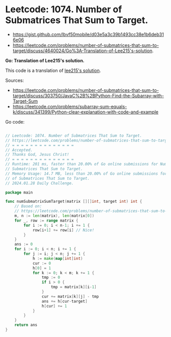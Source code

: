 # Leetcode: 1074. Number of Submatrices That Sum to Target.

- https://gist.github.com/lbvf50mobile/d03e5a3c39b1493cc38e1b6deb316e06
- https://leetcode.com/problems/number-of-submatrices-that-sum-to-target/discuss/4640024/Go%3A-Translation-of-Lee215's-solution.

**Go: Translation of Lee215's solution.**

This code is a translation of [lee215's solution](https://leetcode.com/problems/number-of-submatrices-that-sum-to-target/discuss/303750/JavaC%2B%2BPython-Find-the-Subarray-with-Target-Sum).

Sources:
- https://leetcode.com/problems/number-of-submatrices-that-sum-to-target/discuss/303750/JavaC%2B%2BPython-Find-the-Subarray-with-Target-Sum
- https://leetcode.com/problems/subarray-sum-equals-k/discuss/341399/Python-clear-explanation-with-code-and-example

Go code:
```Go

// Leetcode: 1074. Number of Submatrices That Sum to Target.
// https://leetcode.com/problems/number-of-submatrices-that-sum-to-target/
// = = = = = = = = = = = = = =
// Accepted.
// Thanks God, Jesus Christ!
// = = = = = = = = = = = = = =
// Runtime: 201 ms, faster than 20.00% of Go online submissions for Number of
// Submatrices That Sum to Target.
// Memory Usage: 14.7 MB, less than 20.00% of Go online submissions for Number
// of Submatrices That Sum to Target.
// 2024.01.28 Daily Challenge.

package main

func numSubmatrixSumTarget(matrix [][]int, target int) int {
	// Based on:
	// https://leetcode.com/problems/number-of-submatrices-that-sum-to-target/discuss/303750/JavaC%2B%2BPython-Find-the-Subarray-with-Target-Sum
	m, n := len(matrix), len(matrix[0])
	for _, row := range matrix {
		for i := 0; i < n-1; i += 1 {
			row[i+1] += row[i] // Nice!
		}
	}
	ans := 0
	for i := 0; i < n; i += 1 {
		for j := i; j < n; j += 1 {
			h := make(map[int]int)
			cur := 0
			h[0] = 1
			for k := 0; k < m; k += 1 {
				tmp := 0
				if i > 0 {
					tmp = matrix[k][i-1]
				}
				cur += matrix[k][j] - tmp
				ans += h[cur-target]
				h[cur] += 1
			}
		}
	}
	return ans
}
```
